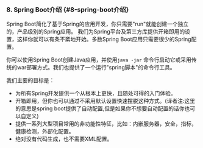 ### 8. Spring Boot介绍 {#8-spring-boot介绍}

Spring Boot简化了基于Spring的应用开发，你只需要"run"就能创建一个独立的，产品级别的Spring应用。 我们为Spring平台及第三方库提供开箱即用的设置，这样你就可以有条不紊地开始。多数Spring Boot应用只需要很少的Spring配置。

你可以使用Spring Boot创建Java应用，并使用`java -jar` 命令行启动它或采用传统的war部署方式。我们也提供了一个运行"spring脚本"的命令行工具。

我们主要的目标是：

* 为所有Spring开发提供一个从根本上更快，且随处可得的入门体验。
* 开箱即用，但你也可以通过不采用默认设置快速摆脱这种方式。(译者注:这里的意思是spring boot提供了自动配置,但是如果你不想要自动配置的话你也可以自定义)
* 提供一系列大型项目常用的非功能性特征，比如：内嵌服务器，安全，指标，健康检测，外部化配置。
* 绝对没有代码生成，也不需要XML配置。



